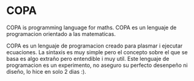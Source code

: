 # COPA
COPA is programming language for maths. COPA es un lenguaje de programacion orientado a las matematicas.

COPA es un lenguaje de programacion creado para plasmar i ejecutar ecuaciones.
La sintaxis es muy simple pero el concepto sobre el que se basa es algo extraño pero entendible i muy util.
Este lenguaje de programacion es un experimento, no aseguro su perfecto desenpeño ni diseño, lo hice en solo 2 dias :).

